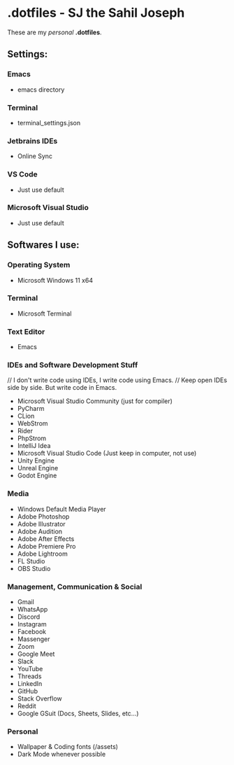 
# .dotfiles - SJ the Sahil Joseph
These are my *personal* __.dotfiles__.

## Settings:

### Emacs
- emacs directory
### Terminal
- terminal_settings.json
### Jetbrains IDEs
- Online Sync
### VS Code
- Just use default
### Microsoft Visual Studio
- Just use default

## Softwares I use:

### Operating System
- Microsoft Windows 11 x64
    
### Terminal
- Microsoft Terminal
    
### Text Editor
- Emacs
    
### IDEs and Software Development Stuff
// I don't write code using IDEs, I write code using Emacs.
// Keep open IDEs side by side. But write code in Emacs.
- Microsoft Visual Studio Community (just for compiler)
- PyCharm
- CLion
- WebStrom
- Rider
- PhpStrom
- IntelliJ Idea
- Microsoft Visual Studio Code (Just keep in computer, not use)
- Unity Engine
- Unreal Engine
- Godot Engine

### Media
- Windows Default Media Player
- Adobe Photoshop
- Adobe Illustrator
- Adobe Audition
- Adobe After Effects
- Adobe Premiere Pro
- Adobe Lightroom
- FL Studio
- OBS Studio

### Management, Communication & Social
- Gmail
- WhatsApp
- Discord
- Instagram
- Facebook
- Massenger
- Zoom
- Google Meet
- Slack
- YouTube
- Threads
- LinkedIn
- GitHub
- Stack Overflow
- Reddit
- Google GSuit (Docs, Sheets, Slides, etc...)
        
### Personal
- Wallpaper & Coding fonts (/assets)
- Dark Mode whenever possible

